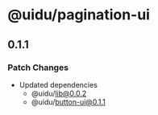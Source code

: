 # @uidu/pagination-ui

## 0.1.1

### Patch Changes

- Updated dependencies
  - @uidu/lib@0.0.2
  - @uidu/button-ui@0.1.1
